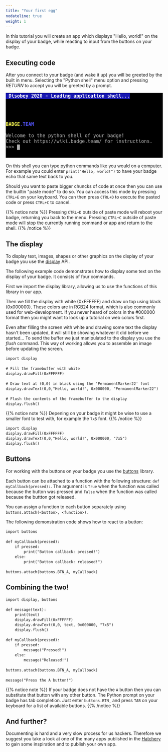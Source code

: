 ```yaml
---
title: "Your first egg"
nodateline: true
weight: 1
---
```


In this tutorial you will create an app which displays "Hello, world!" on the display of your badge, while reacting to input from the buttons on your badge.

## Executing code
After you connect to your badge (and wake it up) you will be greeted by the built in menu. Selecting the "Python shell" menu option and pressing *RETURN* to accept you will be greeted by a prompt.

![shell](shell.png)

On this shell you can type python commands like you would on a computer. For example you could enter ```print("Hello, world!")``` to have your badge echo that same text back to you.

Should you want to paste bigger chuncks of code at once then you can use the builtin "paste mode" to do so. You can access this mode by pressing ```CTRL+E``` on your keyboard. You can then press ```CTRL+D``` to execute the pasted code or press ```CTRL+C``` to cancel.

{{% notice note %}}
Pressing ```CTRL+D``` outside of paste mode will reboot your badge, returning you back to the menu.
Pressing ```CTRL+C``` outside of paste mode will stop the currently running command or app and return to the shell.
{{% /notice %}}


## The display

To display text, images, shapes or other graphics on the display of your badge you use the [display](../../api-reference/display/) API.

The following example code demonstrates how to display some text on the display of your badge. It consists of four commands.

First we import the display library, allowing us to use the functions of this library in our app.

Then we fill the display with white (0xFFFFFF) and draw on top using black (0x000000). These colors are in RGB24 format, which is also commonly used for web-development. If you never heard of colors in the #000000 format then you might want to look up a tutorial on web colors first.

Even after filling the screen with white and drawing some text the display hasn't been updated, it will still be showing whatever it did before we started... To send the buffer we just manipulated to the display you use the *flush* command. This way of working allows you to assemble an image before updating the screen.

```
import display

# Fill the framebuffer with white
display.drawFill(0xFFFFFF)

# Draw text at (0,0) in black using the 'PermanentMarker22' font
display.drawText(0,0,"Hello, world!", 0x000000, "PermanentMarker22")

# Flush the contents of the framebuffer to the display
display.flush()
```

{{% notice note %}}
Depening on your badge it might be wise to use a smaller font to test with, for example the ```7x5``` font.
{{% /notice %}}

```
import display
display.drawFill(0xFFFFFF)
display.drawText(0,0,"Hello, world!", 0x000000, "7x5")
display.flush()
```


## Buttons

For working with the buttons on your badge you use the [buttons](../../api-reference/buttons/) library.

Each button can be attached to a function with the following structure: ```def myCallback(pressed):```. The argument is ```True``` when the function was called because the button was pressed and ```False``` when the function was called because the buttton got released.

You can assign a function to each button separately using ```buttons.attach(<button>, <function>)```.

The following demonstration code shows how to react to a button:

```
import buttons

def myCallback(pressed):
	if pressed:
		print("Button callback: pressed!")
	else:
		print("Button callback: released!")

buttons.attach(buttons.BTN_A, myCallback)
```

## Combining the two!

```
import display, buttons

def message(text):
	print(text)
	display.drawFill(0xFFFFFF)
	display.drawText(0,0, text, 0x000000, "7x5")
	display.flush()

def myCallback(pressed):
	if pressed:
		message("Pressed!")
	else:
		message("Released!")

buttons.attach(buttons.BTN_A, myCallback)

message("Press the A button!")
```

{{% notice note %}}
If your badge does not have the ```A``` button then you can substitute that button with any other button. The Python prompt on your badge has tab completion. Just enter ```buttons.BTN_``` and press ```TAB``` on your keyboard for a list of available buttons.
{{% /notice %}}

## And further?
Documenting is hard and a very slow process for us hackers. Therefore we suggest you take a look at one of the many apps published in the [Hatchery](https://badge.team) to gain some inspiration and to publish your own app.
